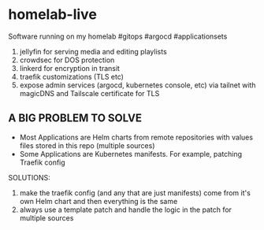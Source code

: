 # homelab-live

Software running on my homelab #gitops #argocd #applicationsets

1. jellyfin for serving media and editing playlists
2. crowdsec for DOS protection
3. linkerd for encryption in transit
4. traefik customizations (TLS etc)
5. expose admin services (argocd, kubernetes console, etc) via tailnet with magicDNS and Tailscale certificate for TLS


## A BIG PROBLEM TO SOLVE

- Most Applications are Helm charts from remote repositories with values files 
stored in this repo (multiple sources)  
- Some Applications are Kubernetes manifests. For example, patching Traefik config  

SOLUTIONS:
1. make the traefik config (and any that are just manifests) come from it's own 
Helm chart and then everything is the same  
2. always use a template patch and handle the logic in the patch for multiple
sources   

